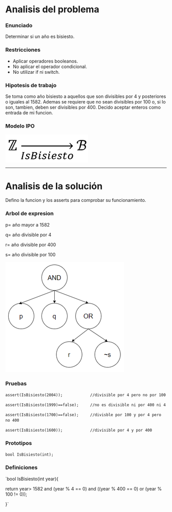 # Analisis del problema

### Enunciado

Determinar si un año es bisiesto.

### Restricciones

- Aplicar operadores booleanos.
- No aplicar el operador condicional.
- No utilizar if ni switch.

### Hipotesis de trabajo 

Se toma como año bisiesto a aquellos que son divisibles por 4 y posteriores o iguales al 1582. 
Ademas se requiere que no sean divisibles por 100 o, si lo son, tambien, deben ser divisibles por 400.
Decido aceptar enteros como entrada de mi funcion.

### Modelo IPO

![alt text](https://github.com/Izeq78/AED/blob/master/Images/04-Bisiesto/IsBisiesto.png)

---
# Analisis de la solución

Defino la funcion y los asserts para comprobar su funcionamiento.

### Arbol de expresion

p= año mayor a 1582

q= año divisible por 4

r= año divisible por 400

s= año divisible por 100


![alt text](https://github.com/Izeq78/AED/blob/master/Images/04-Bisiesto/Arbol_IsBisiesto.png)

### Pruebas

`assert(IsBisiesto(2004));            //divisible por 4 pero no por 100`

`assert(IsBisiesto(1999)==false);     //no es divisible ni por 400 ni 4`

`assert(IsBisiesto(1700)==false);     //divisble por 100 y por 4 pero no 400`

`assert(IsBisiesto(1600));            //divisible por 4 y por 400`

### Prototipos

`bool IsBisiesto(int);`

### Definiciones

`bool IsBisiesto(int year){
   
   return year> 1582 and (year % 4 == 0) and ((year % 400 == 0) or (year % 100 != 0));
   
}`

